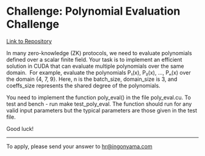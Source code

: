 # Challenge: Polynomial Evaluation Challenge

[Link to Repository](https://github.com/ingonyama-zk/poly-eval-challenge)

In many zero-knowledge (ZK) protocols, we need to evaluate polynomials defined over a scalar finite field. Your task is to implement an efficient solution in CUDA that can evaluate multiple polynomials over the same domain.
‍
For example, evaluate the polynomials P₁(x), P₂(x), ..., Pₙ(x) over the domain {4, 7, 9}. Here, n is the batch_size, domain_size is 3, and coeffs_size represents the shared degree of the polynomials.

You need to implement the function poly_eval() in the file poly_eval.cu. To test and bench - run make test_poly_eval. The function should run for any valid input parameters but the typical parameters are those given in the test file.

Good luck!

---

To apply, please send your answer to hr@ingonyama.com
